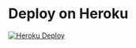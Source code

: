 # Deploy on Heroku

[![Heroku Deploy](https://www.herokucdn.com/deploy/button.png)](https://heroku.com/deploy?template=https://github.com/fk2000/WelcomeToVR.git)